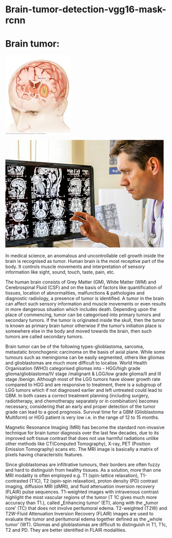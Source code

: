# Brain-tumor-detection-vgg16-mask-rcnn

# Brain tumor:

![Alt Text](https://github.com/Chandureddy8/Brain-tumor-detection-vgg16-mask-rcnn/blob/main/images/download.jfif)

![Alt Text](https://github.com/Chandureddy8/Brain-tumor-detection-vgg16-mask-rcnn/blob/main/images/493ss_getty_rf_doctor_examining_mri_scan_of_brain.jpg)

In medical science, an anomalous and uncontrollable cell growth inside the brain is recognised as tumor. Human brain is the most receptive part of the body. It controls muscle movements and interpretation of sensory information like sight, sound, touch, taste, pain, etc.

The human brain consists of Grey Matter (GM), White Matter (WM) and Cerebrospinal Fluid (CSF) and on the basis of factors like quantification of tissues, location of abnormalities, malfunctions & pathologies and diagnostic radiology, a presence of tumor is identified. A tumor in the brain can affect such sensory information and muscle movements or even results in more dangerous situation which includes death. Depending upon the place of commencing, tumor can be categorised into primary tumors and secondary tumors. If the tumor is originated inside the skull, then the tumor is known as primary brain tumor otherwise if the tumor‘s initiation place is somewhere else in the body and moved towards the brain, then such tumors are called secondary tumors.

Brain tumor can be of the following types-glioblastoma, sarcoma, metastatic bronchogenic carcinoma on the basis of axial plane. While some tumours such as meningioma can be easily segmented, others like gliomas and glioblastomas are much more difficult to localise. World Health Organisation (WHO) categorised gliomas into - HGG/high grade glioma/glioblastoma/IV stage /malignant & LGG/low grade glioma/II and III stage /benign. Although most of the LGG tumors have slower growth rate compared to HGG and are responsive to treatment, there is a subgroup of LGG tumors which if not diagnosed earlier and left untreated could lead to GBM. In both cases a correct treatment planning (including surgery, radiotherapy, and chemotherapy separately or in combination) becomes necessary, considering that an early and proper detection of the tumor grade can lead to a good prognosis. Survival time for a GBM (Glioblastoma Multiform) or HGG patient is very low i.e. in the range of 12 to 15 months.

Magnetic Resonance Imaging (MRI) has become the standard non-invasive technique for brain tumor diagnosis over the last few decades, due to its improved soft tissue contrast that does not use harmful radiations unlike other methods like CT(Computed Tomography), X-ray, PET (Position Emission Tomography) scans etc. The MRI image is basically a matrix of pixels having characteristic features.

Since glioblastomas are infiltrative tumours, their borders are often fuzzy and hard to distinguish from healthy tissues. As a solution, more than one MRI modality is often employed e.g. T1 (spin-lattice relaxation), T1-contrasted (T1C), T2 (spin-spin relaxation), proton density (PD) contrast imaging, diffusion MRI (dMRI), and fluid attenuation inversion recovery (FLAIR) pulse sequences. T1-weighted images with intravenous contrast highlight the most vascular regions of the tumor (T 1C gives much more accuracy than T1.), called ‗Enhancing tumor‘ (ET), along with the ‗tumor core' (TC) that does not involve peritumoral edema. T2-weighted (T2W) and T2W-Fluid Attenuation Inversion Recovery (FLAIR) images are used to evaluate the tumor and peritumoral edema together defined as the ‗whole tumor‘ (WT). Gliomas and glioblastomas are difficult to distinguish in T1, T1c, T2 and PD. They are better identified in FLAIR modalities.

